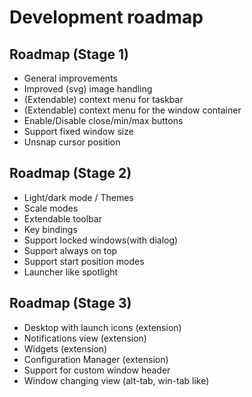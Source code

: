 # Development roadmap

## Roadmap (Stage 1)
- General improvements
- Improved (svg) image handling
- (Extendable) context menu for taskbar
- (Extendable) context menu for the window container
- Enable/Disable close/min/max buttons
- Support fixed window size
- Unsnap cursor position

## Roadmap (Stage 2)
- Light/dark mode / Themes
- Scale modes
- Extendable toolbar
- Key bindings
- Support locked windows(with dialog)
- Support always on top
- Support start position modes
- Launcher like spotlight

## Roadmap (Stage 3)
- Desktop with launch icons (extension)
- Notifications view (extension)
- Widgets (extension)
- Configuration Manager (extension)
- Support for custom window header
- Window changing view (alt-tab, win-tab like)